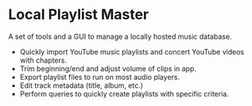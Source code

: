 # Local Playlist Master
A set of tools and a GUI to manage a locally hosted music database.

- Quickly import YouTube music playlists and concert YouTube videos with chapters.
- Trim beginning/end and adjust volume of clips in app.
- Export playlist files to run on most audio players.
- Edit track metadata (title, album, etc.)
- Perform queries to quickly create playlists with specific criteria.